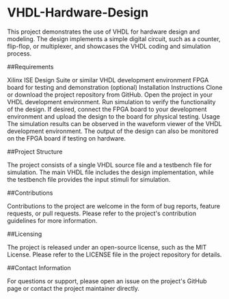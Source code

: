 # VHDL-Hardware-Design

This project demonstrates the use of VHDL for hardware design and modeling. The design implements a simple digital circuit, such as a counter, flip-flop, or multiplexer, and showcases the VHDL coding and simulation process.

##Requirements

Xilinx ISE Design Suite or similar VHDL development environment
FPGA board for testing and demonstration (optional)
Installation Instructions
Clone or download the project repository from GitHub.
Open the project in your VHDL development environment.
Run simulation to verify the functionality of the design.
If desired, connect the FPGA board to your development environment and upload the design to the board for physical testing.
Usage
The simulation results can be observed in the waveform viewer of the VHDL development environment. The output of the design can also be monitored on the FPGA board if testing on hardware.

##Project Structure

The project consists of a single VHDL source file and a testbench file for simulation. The main VHDL file includes the design implementation, while the testbench file provides the input stimuli for simulation.

##Contributions

Contributions to the project are welcome in the form of bug reports, feature requests, or pull requests. Please refer to the project's contribution guidelines for more information.

##Licensing

The project is released under an open-source license, such as the MIT License. Please refer to the LICENSE file in the project repository for details.

##Contact Information

For questions or support, please open an issue on the project's GitHub page or contact the project maintainer directly.
